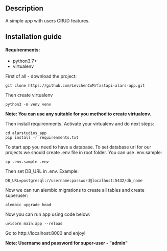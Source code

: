 ## Description

A simple app with users CRUD features.

## Installation guide

#### Requirenments:

* python3.7+
* virtualenv

First of all - download the project:

```
git clone https://github.com/LevchenCoM/fastapi-alars-app.git
```

Then create virtualenv

```
python3 -m venv venv
```
**Note: You can use any suitable for you method to create virtualenv.**

Then install requirenments.
Activate your virtualenv and do next steps:

```
cd alarstudios_app
pip install -r requirenments.txt
```

To start app you need to have a database. To set database url for our projects we should create .env file in root folder. You can use .env.sample:
```
cp .env.sample .env
```

Then set DB_URL in .env. Example:
```
DB_URL=postgresql://username:password@localhost:5432/db_name
```

Now we can run alembic migrations to create all tables and create superuser:

```
alembic upgrade head
```

Now you can run app using code below:

```
uvicorn main:app --reload
```

Go to http://localhost:8000 and enjoy!

**Note: Username and password for super-user - "admin"**
